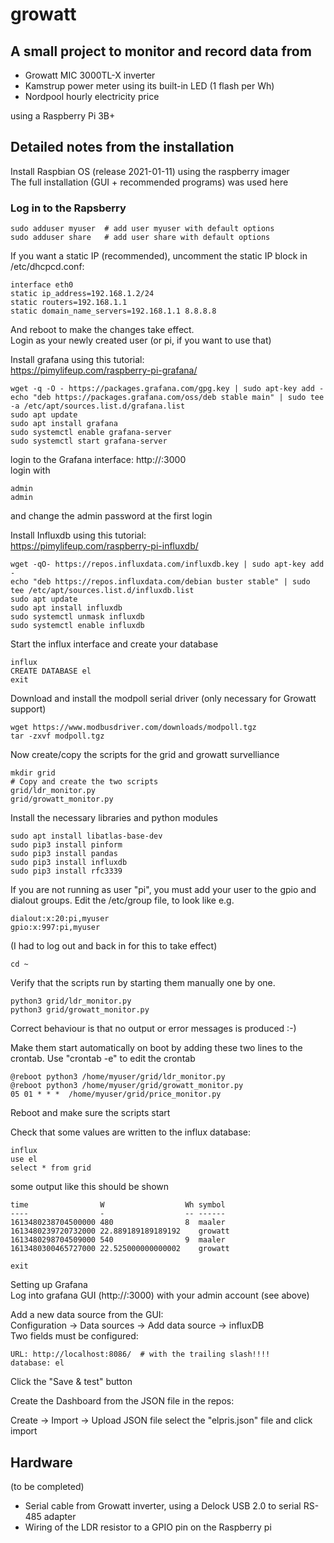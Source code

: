 # growatt
## A small project to monitor and record data from
  * Growatt MIC 3000TL-X inverter  
  * Kamstrup power meter using its built-in LED (1 flash per Wh)
  * Nordpool hourly electricity price
  
using a Raspberry Pi 3B+

## Detailed notes from the installation


Install Raspbian OS (release 2021-01-11) using the raspberry imager  
The full installation (GUI + recommended programs) was used here   

### Log in to the Rapsberry
```
sudo adduser myuser  # add user myuser with default options
sudo adduser share   # add user share with default options
```

If you want a static IP (recommended), uncomment the static IP block in /etc/dhcpcd.conf:
```
interface eth0
static ip_address=192.168.1.2/24
static routers=192.168.1.1
static domain_name_servers=192.168.1.1 8.8.8.8
```
And reboot to make the changes take effect.  
Login as your newly created user (or pi, if you want to use that)  

Install grafana using this tutorial:  
https://pimylifeup.com/raspberry-pi-grafana/
```
wget -q -O - https://packages.grafana.com/gpg.key | sudo apt-key add -
echo "deb https://packages.grafana.com/oss/deb stable main" | sudo tee -a /etc/apt/sources.list.d/grafana.list
sudo apt update
sudo apt install grafana
sudo systemctl enable grafana-server
sudo systemctl start grafana-server
```
login to the Grafana interface:  http://<ip address>:3000  
login with  
```  
admin
admin
```
and change the admin password at the first login

Install Influxdb using this tutorial:   
https://pimylifeup.com/raspberry-pi-influxdb/
```  
wget -qO- https://repos.influxdata.com/influxdb.key | sudo apt-key add -
echo "deb https://repos.influxdata.com/debian buster stable" | sudo tee /etc/apt/sources.list.d/influxdb.list
sudo apt update
sudo apt install influxdb
sudo systemctl unmask influxdb
sudo systemctl enable influxdb
```

Start the influx interface and create your database
```
influx
CREATE DATABASE el
exit
```

Download and install the modpoll serial driver (only necessary for Growatt support)  
```
wget https://www.modbusdriver.com/downloads/modpoll.tgz
tar -zxvf modpoll.tgz
``` 

Now create/copy the scripts for the grid and growatt survelliance
```
mkdir grid
# Copy and create the two scripts
grid/ldr_monitor.py
grid/growatt_monitor.py
```
Install the necessary libraries and python modules
```
sudo apt install libatlas-base-dev
sudo pip3 install pinform
sudo pip3 install pandas
sudo pip3 install influxdb
sudo pip3 install rfc3339
```
If you are not running as user "pi", you must add your user to the gpio and dialout groups. Edit the /etc/group file, to look like e.g.  
```
dialout:x:20:pi,myuser
gpio:x:997:pi,myuser
```
(I had to log out and back in for this to take effect)

```  
cd ~
```
  
Verify that the scripts run by starting them manually one by one.
```
python3 grid/ldr_monitor.py
python3 grid/growatt_monitor.py
```
Correct behaviour is that no output or error messages is produced :-)  

Make them start automatically on boot by adding these two lines to the crontab. Use "crontab -e" to edit the crontab
```  
@reboot python3 /home/myuser/grid/ldr_monitor.py
@reboot python3 /home/myuser/grid/growatt_monitor.py
05 01 * * *  /home/myuser/grid/price_monitor.py
```
Reboot and make sure the scripts start

Check that some values are written to the influx database:
```
influx
use el
select * from grid
```
some output like this should be shown
```
time                W                  Wh symbol
----                -                  -- ------
1613480238704500000 480                8  maaler
1613480239720732000 22.889189189189192    growatt
1613480298704509000 540                9  maaler
1613480300465727000 22.525000000000002    growatt
```
```  
exit
```
  
Setting up Grafana  
Log into grafana GUI (http://<ip address>:3000) with your admin account (see above)  

Add a new data source from the GUI:  
Configuration -> Data sources -> Add data source -> influxDB  
Two fields must be configured:  
```  
URL: http://localhost:8086/  # with the trailing slash!!!!
database: el
```
  
Click the "Save & test" button

Create the Dashboard from the JSON file in the repos:

Create -> Import -> Upload JSON file 
select the "elpris.json" file and click import
 
 
## Hardware
(to be completed)
 
* Serial cable from Growatt inverter, using a Delock USB 2.0 to serial RS-485 adapter
* Wiring of the LDR resistor to a GPIO pin on the Raspberry pi

 
 
 
 
 
